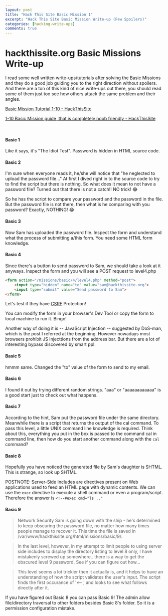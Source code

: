 ```yaml
---
layout: post
title: "Hack This Site Basic Mission 1"
excerpt: "Hack This Site Basic Mission Write-up (Few Spoilers)"
categories: [hacking-write-ups]
comments: true
---
```


# hackthissite.org Basic Missions Write-up

I read some well written write-ups/tutorials after solving the Basic Missions and they do a good job guiding you to the right direction without spoilers. And there are a ton of this kind of nice write-ups out there, you should read some of them just too see how others attack the same problem and their angles.

[Basic Mission Tutorial 1-10 - HackThisSite](https://www.hackthissite.org/articles/read/943)

[1-10 Basic Mission guide, that is completely noob friendly - HackThisSite](https://www.hackthissite.org/articles/read/758)

&nbsp;

#### Basic 1

Like it says, it's "The Idiot Test". Password is hidden in HTML source code.

#### Basic 2

I'm sure when everyone reads it, he/she will notice that "he neglected to upload the password file..." At first I dived right in to the source code to try to find the script but there is nothing. So what does it mean to not have a password file? Turned out that there is not a catch!! NO trick! :joy:

So he has the script to compare your password and the password in the file. But the password file is not there, then what is he comparing with you password? Exactly, NOTHING! :joy:

#### Basic 3

Now Sam has uploaded the password file. Inspect the form and understand what the process of submitting a/this form. You need some HTML form knowledge.

#### Basic 4

Since there's a button to send password to Sam, we should take a look at it anyways. Inspect the form and you will see a POST request to level4.php

```HTML
<form action="/missions/basic/4/level4.php" method="post">
    <input type="hidden" name="to" value="sam@hackthissite.org">
    <input type="submit" value="Send password to Sam">
</form>
```

Let's test if they have [CSRF](https://www.owasp.org/index.php/Cross-Site_Request_Forgery_(CSRF)) Protection!

You can modify the form in your browser's Dev Tool or copy the form to local machine to run it. Bingo!

Another way of doing it is -- JavaScript Injection -- suggested by DoS-man, which is the post I referred at the beginning. However nowadays most browsers prohibit JS Injecttions from the address bar. But there are a lot of interesting bypass discovered by smart ppl.

#### Basic 5

hmmm same. Changed the "to" value of the form to send to my email.

#### Basic 6

I found it out by trying different random strings. "aaa" or "aaaaaaaaaaaa" is a good start just to check out what happens.

#### Basic 7

According to the hint, Sam put the password file under the same directory. Meanwhile there is a script that returns the output of the cal command. To pass this level, a little UNIX command line knowledge is required. Think about this, everything you put in the box is passed to the command cal in command line, then how do you start another command along with the ```cal``` command?

#### Basic 8

Hopefully you have noticed the generated file by Sam's daughter is SHTML. This is strange, so look up SHTML.

POSTNOTE: Server-Side Includes are directives present on Web applications used to feed an HTML page with dynamic contents. We can use the ```exec``` directive to execute a shell command or even a program/script. Therefore the answer is ```<!--#exec cmd="ls .."```

#### Basic 9

> Network Security Sam is going down with the ship - he's determined to keep obscuring the password file, no matter how many times people manage to recover it. This time the file is saved in /var/www/hackthissite.org/html/missions/basic/9/.

>In the last level, however, in my attempt to limit people to using server side includes to display the directory listing to level 8 only, I have mistakenly screwed up somewhere.. there is a way to get the obscured level 9 password. See if you can figure out how...

>This level seems a lot trickier then it actually is, and it helps to have an understanding of how the script validates the user's input. The script finds the first occurance of '<--', and looks to see what follows directly after it.

If you have figured out Basic 8 you can pass Basic 9! The admin allow file/directory traversal to other folders besides Basic 8's folder. So it is a permission configuration mistake.